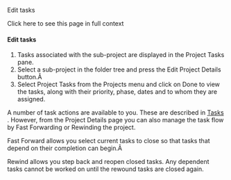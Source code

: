 Edit tasks

Click here to see this page in full context

####  Edit tasks

  1. Tasks associated with the sub-project are displayed in the Project Tasks pane. 
  2. Select a sub-project in the folder tree and press the Edit Project Details button.Â 
  3. Select Project Tasks from the Projects menu and click on Done to view the tasks, along with their priority, phase, dates and to whom they are assigned. 

A number of task actions are available to you. These are described in [ Tasks
](../Activities/Task.htm) . However, from the Project Details page you can
also manage the task flow by Fast Forwarding or Rewinding the project.

Fast Forward allows you select current tasks to close so that tasks that
depend on their completion can begin.Â

Rewind allows you step back and reopen closed tasks. Any dependent tasks
cannot be worked on until the rewound tasks are closed again.

